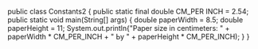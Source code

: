 puЫic class Constants2
{
  puЬlic static final douЬle CM_PER INCH = 2.54;
  puЫic static void main(String[] args)
  {
  douЫe paperWidth = 8.5;
  douЫe paperHeight = 11;
System.out.println{"Paper size in centimeters: "
                   + paperWidth * CM_PER_INCH + " Ьу "
                   + paperHeight * CM_PER_INCH);
   }
 }

